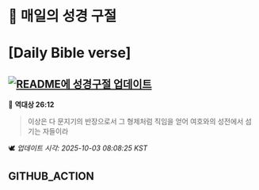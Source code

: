 # 🙏 매일의 성경 구절
# [Daily Bible verse]
## [![README에 성경구절 업데이트](https://github.com/DONGSUKA/first_test/actions/workflows/update-readme-bible.yml/badge.svg)](https://github.com/DONGSUKA/first_test/actions/workflows/update-readme-bible.yml)
<!-- START_BIBLE_VERSE -->
📖 **역대상 26:12**
> 이상은 다 문지기의 반장으로서 그 형제처럼 직임을 얻어 여호와의 성전에서 섬기는 자들이라

🕊️ _업데이트 시각: 2025-10-03 08:08:25 KST_
  <!-- END_BIBLE_VERSE -->
## GITHUB_ACTION
